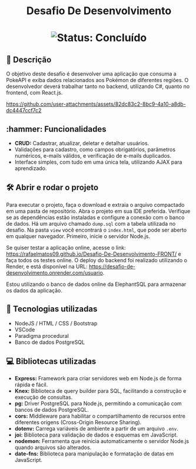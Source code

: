 <h1 align="center">Desafio De Desenvolvimento</h1>


<h1 align="center">
    <img src="http://img.shields.io/static/v1?label=STATUS&message=%20CONCLUIDO&color=GREEN&style=for-the-badge" alt="Status: Concluído">
</h1>

<h2 align="left">📖 Descrição</h2>
<p>O objetivo deste desafio é desenvolver uma aplicação que consuma a PokeAPI e exiba dados
relacionados aos Pokémon de diferentes regiões. O desenvolvedor deverá trabalhar tanto no
backend, utilizando C#, quanto no frontend, com React.js.</p>

<p align="center">
    

https://github.com/user-attachments/assets/82dc83c2-8bc9-4a10-a8db-dc4447ccf7c2


</p>

<h2 align="left">:hammer: Funcionalidades</h2>
<ul>
    <li><strong>CRUD:</strong> Cadastrar, atualizar, deletar e detalhar usuários.</li>
    <li>Validações para cadastro, como campos obrigatórios, parâmetros numéricos, e-mails válidos, e verificação de e-mails duplicados.</li>
    <li>Interface simples, com tudo em uma única tela, utilizando AJAX para aprendizado.</li>
</ul>

<h2 align="left">🛠️ Abrir e rodar o projeto</h2>
<p>Para executar o projeto, faça o download e extraia o arquivo compactado em uma pasta de repositório. Abra o projeto em sua IDE preferida. Verifique se as dependências estão instaladas e configure a conexão com o banco de dados. Há um arquivo chamado <code>dump.sql</code> com a tabela utilizada no desafio. Na pasta <code>view</code> você encontrará o <code>index.html</code>, que pode ser aberto em qualquer navegador. Primeiro, inicie o servidor Node.js.</p>

<p>Se quiser testar a aplicação online, acesse o link: <a href="https://rafaelmatos09.github.io/Desafio-De-Desenvolvimento-FRONT/">https://rafaelmatos09.github.io/Desafio-De-Desenvolvimento-FRONT/</a> e faça todos os testes online. O deploy do backend foi realizado utilizando o Render, e está disponível na URL: <a href="https://desafio-de-desenvolvimento.onrender.com/usuario">https://desafio-de-desenvolvimento.onrender.com/usuario</a>.</p>

<p>Estou utilizando o banco de dados online da ElephantSQL para armazenar os dados da aplicação.</p>



<h2 align="left">🧑 Tecnologias utilizadas</h2>
<ul>
    <li>NodeJS / HTML / CSS / Bootstrap</li>
    <li>VSCode</li>
    <li>Paradigma procedural</li>
    <li>Banco de dados PostgreSQL</li>    
</ul>

<h2 align="left">💻 Bibliotecas utilizadas</h2>
<ul>
    <li><strong>Express:</strong> Framework para criar servidores web em Node.js de forma rápida e fácil.</li>
    <li><strong>Knex:</strong> Biblioteca de query builder para SQL, facilitando a construção e execução de consultas.</li>
    <li><strong>pg:</strong> Driver PostgreSQL para Node.js, permitindo a comunicação com bancos de dados PostgreSQL.</li>
    <li><strong>cors:</strong> Middleware para habilitar o compartilhamento de recursos entre diferentes origens (Cross-Origin Resource Sharing).</li>
    <li><strong>dotenv:</strong> Carrega variáveis de ambiente a partir de um arquivo <code>.env</code>.</li>
    <li><strong>joi:</strong> Biblioteca para validação de dados e esquemas em JavaScript.</li>
    <li><strong>nodemon:</strong> Ferramenta que reinicia automaticamente o servidor Node.js quando arquivos são alterados.</li>
    <li><strong>date-fns:</strong> Biblioteca para manipulação e formatação de datas em JavaScript.</li>
</ul>
